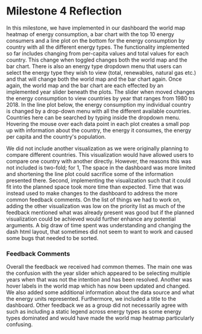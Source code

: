 # Milestone 4 Reflection

In this milestone, we have implemented in our dashboard the world map heatmap of energy consumption, a bar chart with the top 10 energy consumers and a line plot on the bottom for the energy consumption by country with all the different energy types. The functionality implemented so far includes changing from per-capita values and total values for each country. This change when toggled changes both the world map and the bar chart. There is also an energy type dropdown menu that users can select the energy type they wish to view (total, renewables, natural gas etc.) and that will change both the world map and the bar chart again. Once again, the world map and the bar chart are each effected by an implemented year slider beneath the plots. The slider when moved changes the energy consumption to view countries by year that ranges from 1980 to 2018. In the line plot below, the energy consumption my individual country is changed by a drop-down menu with all the different available countries. Countries here can be searched by typing inside the dropdown menu. Hovering the mouse over each data point in each plot creates a small pop up with information about the country, the energy it consumes, the energy per capita and the country's population.


We did not include another visualization as we were originally planning to compare different countries. This visualization would have allowed users to compare one country with another directly. However, the reasons this was not included is two-fold; for 1, The space in the dashboard was more limited and shortening the line plot could sacrifice some of the information presented there. Second, implementing the visualization such that it could fit into the planned space took more time than expected. Time that was instead used to make changes to the dashboard to address the more common feedback comments. On the list of things we had to work on, adding the other visualization was low on the priority list as much of the feedback mentioned what was already present was good but if the planned visualization could be achieved would further enhance any potential arguments. A big draw of time spent was understanding and changing the dash html layout, that sometimes did not seem to want to work and caused some bugs that needed to be sorted.

### Feedback Comments

Overall the feedback we received had common themes. The main one was the confusion with the year slider which appeared to be selecting multiple years when that was not the intention and has been resolved. Another was hover labels in the world map which has now been updated and changed. We also added some additional information about the data source and what the energy units represented. Furthermore, we included a title to the dashboard. Other feedback we as a group did not necessarily agree with such as including a static legend across energy types as some energy types dominated and would have made the world map heatmap particularly confusing.





